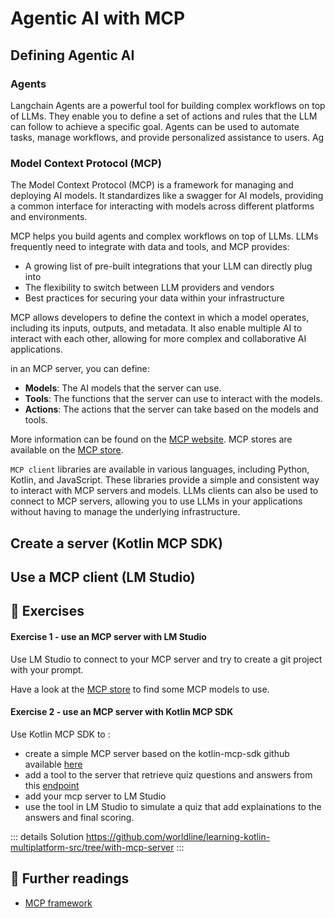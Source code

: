 # Agentic AI with MCP

## Defining Agentic AI

### Agents

Langchain Agents are a powerful tool for building complex workflows on top of LLMs. They enable you to define a set of actions and rules that the LLM can follow to achieve a specific goal. Agents can be used to automate tasks, manage workflows, and provide personalized assistance to users. 
Ag
### Model Context Protocol (MCP)

The Model Context Protocol (MCP) is a framework for managing and deploying AI models. It standardizes like a swagger for AI models, providing a common interface for interacting with models across different platforms and environments. 

MCP helps you build agents and complex workflows on top of LLMs. LLMs frequently need to integrate with data and tools, and MCP provides:

* A growing list of pre-built integrations that your LLM can directly plug into
* The flexibility to switch between LLM providers and vendors
* Best practices for securing your data within your infrastructure

MCP allows developers to define the context in which a model operates, including its inputs, outputs, and metadata. It also enable multiple AI to interact with each other, allowing for more complex and collaborative AI applications.

in an MCP server, you can define:
- **Models**: The AI models that the server can use.
- **Tools**: The functions that the server can use to interact with the models.
- **Actions**: The actions that the server can take based on the models and tools.

More information can be found on the [MCP website](https://modelcontextprotocol.io/introduction).
MCP stores are available on the [MCP store](https://mcpstore.co/).

`MCP client` libraries are available in various languages, including Python, Kotlin, and JavaScript. These libraries provide a simple and consistent way to interact with MCP servers and models. LLMs clients can also be used to connect to MCP servers, allowing you to use LLMs in your applications without having to manage the underlying infrastructure.


## Create a server (Kotlin MCP SDK)


## Use a MCP client (LM Studio)

## 🧪 Exercises
####  Exercise 1 - use an MCP server with LM Studio

Use LM Studio to connect to your MCP server and try to create a git project with your prompt.

Have a look at the [MCP store](https://mcpstore.co/) to find some MCP models to use.

####  Exercise 2 - use an MCP server with Kotlin MCP SDK

Use Kotlin MCP SDK to :

- create a simple MCP server based on the kotlin-mcp-sdk github available [here](https://github.com/modelcontextprotocol/kotlin-sdk)
- add a tool to the server that retrieve quiz questions and answers from this [endpoint](https://raw.githubusercontent.com/worldline/learning-kotlin-multiplatform/main/quiz.json)
- add your mcp server to LM Studio
- use the tool in LM Studio to simulate a quiz that add explainations to the answers and final scoring.

::: details Solution
https://github.com/worldline/learning-kotlin-multiplatform-src/tree/with-mcp-server
:::

## 📖 Further readings

* [MCP framework](https://modelcontextprotocol.io/introduction)
